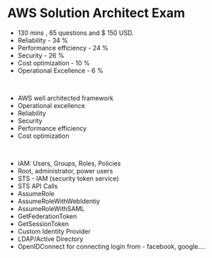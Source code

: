 # AWS Solution Architect Exam

- 130 mins , 65 questions and $ 150 USD.
- Reliability - 34 %
- Performance efficiency - 24 %
- Security - 26 %
- Cost optimization - 10 %
- Operational Excellence -  6 %

<br>

- AWS well architected framework
- Operational excellence
- Reliability
- Security
- Performance efficiency
- Cost optimization

<br>

- IAM: Users, Groups, Roles, Policies
- Root, administrator, power users
- STS - IAM (security token service)
- STS API Calls
- AssumeRole
- AssumeRoleWithWebIdentiy
- AssumeRoleWithSAML
- GetFederationToken
- GetSessionToken
- Custom Identity Provider
- LDAP/Active Directory
- OpenIDConnect for connecting login from - facebook, google….
